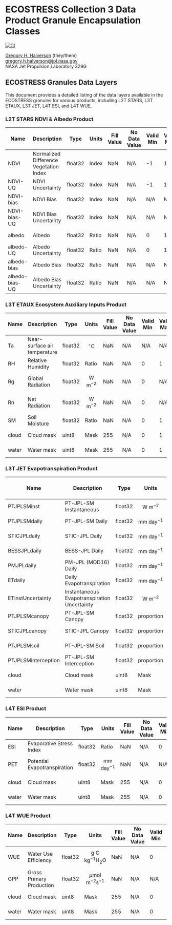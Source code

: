 # ECOSTRESS Collection 3 Data Product Granule Encapsulation Classes

[![CI](https://github.com/ECOSTRESS-Collection-3/ECOv003-granules/actions/workflows/ci.yml/badge.svg)](https://github.com/ECOSTRESS-Collection-3/ECOv003-granules/actions/workflows/ci.yml)

[Gregory H. Halverson](https://github.com/gregory-halverson-jpl) (they/them)<br>
[gregory.h.halverson@jpl.nasa.gov](mailto:gregory.h.halverson@jpl.nasa.gov)<br>
NASA Jet Propulsion Laboratory 329G

## ECOSTRESS Granules Data Layers

This document provides a detailed listing of the data layers available in the ECOSTRESS granules for various products, including L2T STARS, L3T ETAUX, L3T JET, L4T ESI, and L4T WUE.

### L2T STARS NDVI & Albedo Product

| **Name** | **Description** | **Type** | **Units** | **Fill Value** | **No Data Value** | **Valid Min** | **Valid Max** | **Scale Factor** |**Size** |
| --- | --- | --- | --- | --- | --- | --- | --- | --- | -- |
| NDVI | Normalized Difference Vegetation Index | float32 | Index | NaN | N/A | -1 | 1 | N/A | 12.96 mb |
| NDVI-UQ | NDVI Uncertainty | float32 | Index | NaN | N/A | -1 | 1 | N/A | 12.96 mb |
| NDVI-bias | NDVI Bias | float32 | Index | NaN | N/A | N/A | N/A | N/A | 12.96 mb |
| NDVI-bias-UQ | NDVI Bias Uncertainty | float32 | Index | NaN | N/A | N/A | N/A | N/A | 12.96 mb |
| albedo | Albedo | float32 | Ratio | NaN | N/A | 0 | 1 | N/A | 12.96 mb |
| albedo-UQ | Albedo Uncertainty | float32 | Ratio | NaN | N/A | 0 | 1 | N/A | 12.96 mb |
| albedo-bias | Albedo Bias | float32 | Ratio | NaN | N/A | N/A | N/A | N/A | 12.96 mb |
| albedo-bias-UQ | Albedo Bias Uncertainty | float32 | Ratio | NaN | N/A | N/A | N/A | N/A | 12.96 mb |

### L3T ETAUX Ecosystem Auxiliary Inputs Product

| **Name** | **Description** | **Type** | **Units** | **Fill Value** | **No Data Value** | **Valid Min** | **Valid Max** | **Scale Factor** |**Size** |
| --- | --- | --- | --- | --- | --- | --- | --- | --- | -- |
| Ta | Near-surface air temperature | float32 | $$^\circ\text{C}$$ | NaN | N/A | N/A | N/A | N/A | 12.06 mb |
| RH | Relative Humidity | float32 | Ratio | NaN | N/A | 0 | 1 | N/A | 12.06 mb |
| Rg | Global Radiation | float32 | $$\text{W m}^{-2}$$ | NaN | N/A | 0 | N/A | N/A | 12.06 mb |
| Rn | Net Radiation | float32 | $$\text{W m}^{-2}$$ | NaN | N/A | 0 | N/A | N/A | 12.06 mb |
| SM | Soil Moisture | float32 | Ratio | NaN | N/A | 0 | 1 | N/A | 12.06 mb |
| cloud | Cloud mask | uint8 | Mask | 255 | N/A | 0 | 1 | N/A | 3.24 mb |
| water | Water mask | uint8 | Mask | 255 | N/A | 0 | 1 | N/A | 3.24 mb |

### L3T JET Evapotranspiration Product

| **Name** | **Description** | **Type** | **Units** | **Fill Value** | **No Data Value** | **Valid Min** | **Valid Max** | **Scale Factor** |**Size** |
| --- | --- | --- | --- | --- | --- | --- | --- | --- | -- |
| PTJPLSMinst | PT-JPL-SM Instantaneous | float32 | $$\text{W m}^{-2}$$ | NaN | N/A | N/A | N/A | N/A | 12.06 mb |
| PTJPLSMdaily | PT-JPL-SM Daily | float32 | $$\text{mm day}^{-1}$$ | NaN | N/A | N/A | N/A | N/A | 12.06 mb |
| STICJPLdaily | STIC-JPL Daily | float32 | $$\text{mm day}^{-1}$$ | NaN | N/A | N/A | N/A | N/A | 12.06 mb |
| BESSJPLdaily | BESS-JPL Daily | float32 | $$\text{mm day}^{-1}$$ | NaN | N/A | N/A | N/A | N/A | 12.06 mb |
| PMJPLdaily | PM-JPL (MOD16) Daily | float32 | $$\text{mm day}^{-1}$$ | NaN | N/A | N/A | N/A | N/A | 12.06 mb |
| ETdaily | Daily Evapotranspiration | float32 | $$\text{mm day}^{-1}$$ | NaN | N/A | N/A | N/A | N/A | 12.06 mb |
| ETinstUncertainty | Instantaneous Evapotranspiration Uncertainty | float32 | $$\text{W m}^{-2}$$ | NaN | N/A | N/A | N/A | N/A | 12.06 mb |
| PTJPLSMcanopy | PT-JPL-SM Canopy | float32 | proportion | NaN | N/A | N/A | N/A | N/A | 12.06 mb |
| STICJPLcanopy | STIC-JPL Canopy | float32 | proportion | NaN | N/A | N/A | N/A | N/A | 12.06 mb |
| PTJPLSMsoil | PT-JPL-SM Soil | float32 | proportion | NaN | N/A | N/A | N/A | N/A | 12.06 mb |
| PTJPLSMinterception | PT-JPL-SM Interception | float32 | proportion | NaN | N/A | N/A | N/A | N/A | 12.06 mb |
| cloud | Cloud mask | uint8 | Mask | 255 | N/A | 0 | 1 | N/A | 3.24 mb |
| water | Water mask | uint8 | Mask | 255 | N/A | 0 | 1 | N/A | 3.24 mb |

### L4T ESI Product

| **Name** | **Description** | **Type** | **Units** | **Fill Value** | **No Data Value** | **Valid Min** | **Valid Max** | **Scale Factor** |**Size** |
| --- | --- | --- | --- | --- | --- | --- | --- | --- | -- |
| ESI | Evaporative Stress Index | float32 | Ratio | NaN | N/A | 0 | 1 | N/A | 12.06 mb |
| PET | Potential Evapotranspiration | float32 | $$\text{mm day}^{-1}$$ | NaN | N/A | N/A | N/A | N/A | 12.06 mb |
| cloud | Cloud mask | uint8 | Mask | 255 | N/A | 0 | 1 | N/A | 3.24 mb |
| water | Water mask | uint8 | Mask | 255 | N/A | 0 | 1 | N/A | 3.24 mb |

### L4T WUE Product

| **Name** | **Description** | **Type** | **Units** | **Fill Value** | **No Data Value** | **Valid Min** | **Valid Max** | **Scale Factor** |**Size** |
| --- | --- | --- | --- | --- | --- | --- | --- | --- | -- |
| WUE | Water Use Efficiency | float32 | $$\text{g C kg}^{-1} \text{H}_2\text{O}$$ | NaN | N/A | 0 | 1 | N/A | 12.06 mb |
| GPP | Gross Primary Production | float32 | $$\mu\text{mol m}^{-2} \text{s}^{-1}$$ | NaN | N/A | N/A | N/A | N/A | 12.06 mb |
| cloud | Cloud mask | uint8 | Mask | 255 | N/A | 0 | 1 | N/A | 3.24 mb |
| water | Water mask | uint8 | Mask | 255 | N/A | 0 | 1 | N/A | 3.24 mb |
